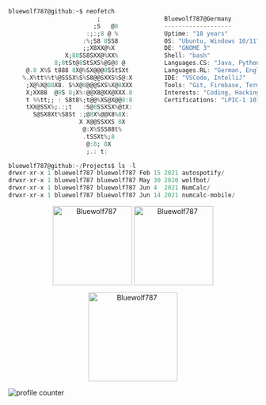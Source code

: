 ```Dart
bluewolf787@github:~$ neofetch
                         ;                  Bluewolf787@Germany
                        ;S   @8             -------------------
                      :;:;8 @ %             Uptime: "18 years"
                     :%;S8 8SS8             OS: "Ubuntu, Windows 10/11"
                     ;;X8XX@%X              DE: "GNOME 3"
                X;88SS8SXX@%XX%             Shell: "bash"
             8;8tSt@8StSXS%@S@8 @           Languages.CS: "Java, Python, Dart/Flutter"
     @.8 X%S t888 8X@%SX@@@8SStSXt          Languages.RL: "German, English"
    %.X%tt%%t%@SSSX%S%S8@@SXXS%S@:X         IDE: "VSCode, IntelliJ"
     ;X@%X@88X8. S%X@8@@@SXS%X@8XXX         Tools: "Git, Firebase, Terminus, DataGrip" 
     X;XX88  @8S 8;X%:@@X8@XX@XXX.8         Interests: "Coding, Hacking (Pentesting), Reverse Engineering"
     t %%tt;; : S8t8%;t@@%XS@X@@8:8         Certifications: "LPIC-1 101, PCAP: Programming Essentials in Python"
     tXX@SSX%;.:;t   :S@8SSXSX%@tX:         
       S@SX8Xt%S8St :;@8X%@@X8%8X:          
                    X X@@SSXXS 8X           
                     @:X%SSS88t%            
                     .tSSXt%;8              
                      @:8; 8X
                      ;.: t:
```

```Dart
bluewolf787@github:~/Projects$ ls -l
drwxr-xr-x 1 bluewolf787 bluewolf787 Feb 15 2021 autospotify/
drwxr-xr-x 1 bluewolf787 bluewolf787 May 30 2020 wolfbot/
drwxr-xr-x 1 bluewolf787 bluewolf787 Jun 4  2021 NumCalc/
drwxr-xr-x 1 bluewolf787 bluewolf787 Jun 14 2021 numcalc-mobile/
```

<p align="center"><img height="160em" src="https://github-readme-stats.vercel.app/api/top-langs/?username=Bluewolf787&langs_count=3&layout=compact&hide_border=true&theme=tokyonight" alt="Bluewolf787" align = "center"/>
<img height="160em" src="https://github-readme-stats.vercel.app/api?username=Bluewolf787&count_private=true&show_icons=true&hide_border=true&theme=tokyonight" alt="Bluewolf787" align = "center"/></p>

<p align="center"><img height="180em" src="https://github-profile-summary-cards.vercel.app/api/cards/profile-details?username=Bluewolf787&theme=github_dark" alt="Bluewolf787" align = "center"/></p>

<!--
<p align="center"<a href="#"><img alt="Ashish Kumar Activity Graph" src="https://activity-graph.herokuapp.com/graph?username=Bluewolf787&bg_color=0D1117&color=1158c7&line=1158c7&point=FFFFFF&hide_border=true&" /></a></p>
-->

<!--
<p align="center"> <a href="https://github.com/Bluewolf787"><img src="https://github-profile-trophy.vercel.app/?username=Bluewolf787&margin-w=5&theme=radical" alt="Bluewolf787" /></a> </p>
-->

![profile counter](https://komarev.com/ghpvc/?username=Bluewolf787)
